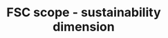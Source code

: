 ---
title: 'FSC scope - sustainability dimension'
field: 'fsc.focus.sustainDimension'
slug: 'fsc-resource-scope-sustainability-dimension'
description: 'select from control list'
comment: 'Indicate the sustainability dimension the resource mainly supports or contributes to'
required: False
vocabulary: 'fsc-resource-scope-sustainability-dimension.txt'
policy: 'Controlled value. Multi select from control list.'
---